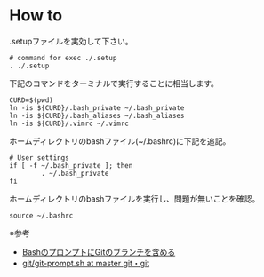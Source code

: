 # How to
.setupファイルを実効して下さい。
```bash:.setup
# command for exec ./.setup
. ./.setup
```

下記のコマンドをターミナルで実行することに相当します。
```
CURD=$(pwd)
ln -is ${CURD}/.bash_private ~/.bash_private
ln -is ${CURD}/.bash_aliases ~/.bash_aliases
ln -is ${CURD}/.vimrc ~/.vimrc
```

ホームディレクトリのbashファイル(~/.bashrc)に下記を追記。
```
# User settings
if [ -f ~/.bash_private ]; then
        . ~/.bash_private
fi
```

ホームディレクトリのbashファイルを実行し、問題が無いことを確認。
```
source ~/.bashrc
```

※参考
- [BashのプロンプトにGitのブランチを含める](https://qiita.com/jun68ykt/items/d95010ad7dae2f802474)
- [git/git-prompt.sh at master git・git](https://github.com/git/git/blob/master/contrib/completion/git-prompt.sh)
